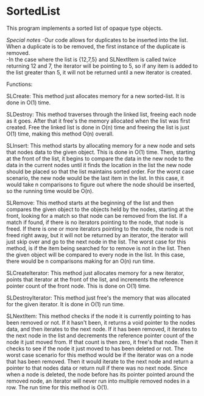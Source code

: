 SortedList
==========
This program implements a sorted list of opaque type objects.

*Special notes*
	-Our code allows for duplicates to be inserted into the list.  When a duplicate is to be removed, the first instance of the duplicate is removed.  
	-In the case where the list is {12,7,5} and SLNextItem is called twice returning 12 and 7, the iterator will be pointing to 5, so if any item is added to the list greater than 5, it will not be returned until a new iterator is created.

Functions:

SLCreate:
	This method just allocates memory for a new sorted-list.  It is done in O(1) time.

SLDestroy:
	This method traverses through the linked list, freeing each node as it goes.  After that it free's the memory allocated when the list was first created.  Free the linked list is done in O(n) time and freeing the list is just O(1) time, making this method O(n) overall.

SLInsert:
	This method starts by allocating memory for a new node and sets that nodes data to the given object.  This is done in O(1) time.  Then, starting at the front of the list, it begins to compare the data in the new node to the data in the current nodes until it finds the location in the list the new node should be placed so that the list maintains sorted order.  For the worst case scenario, the new node would be the last item in the list.  In this case, it would take n comparisons to figure out where the node should be inserted, so the running time would be O(n).

SLRemove:
	This method starts at the beginning of the list and then compares the given object to the objects held by the nodes, starting at the front, looking for a match so that node can be removed from the list.  If a match if found, if there is no iterators pointing to the node, that node is freed.  If there is one or more iterators pointing to the node, the node is not freed right away, but it will not be returned by an iterator, the iterator will just skip over and go to the next node in the list. The worst case for this method, is if the item being searched for to remove is not in the list.  Then the given object will be compared to every node in the list.  In this case, there would be n comparisons making for an O(n) run time.

SLCreateIterator:
	This method just allocates memory for a new iterator, points that iterator at the front of the list, and increments the reference pointer count of the front node.  This is done on O(1) time.

SLDestroyIterator:
	This method just free's the memory that was allocated for the given iterator.  It is done in O(1) run time.

SLNextItem:
	This method checks if the node it is currently pointing to has been removed or not.  If it hasn't been, it returns a void pointer to the nodes data, and then iterates to the next node.  If it has been removed, it iterates to the next node in the list and decrements the reference pointer count of the node it just moved from.  If that count is then zero, it free's that node.  Then it checks to see if the node it just moved to has been deleted or not. 
	The worst case scenario for this method would be if the iterator was on a node that has been removed.  Then it would iterate to the next node and return a pointer to that nodes data or return null if there was no next node.  Since when a node is deleted, the node before has its pointer pointed around the removed node, an iterator will never run into multiple removed nodes in a row.  The run time for this method is O(1).
